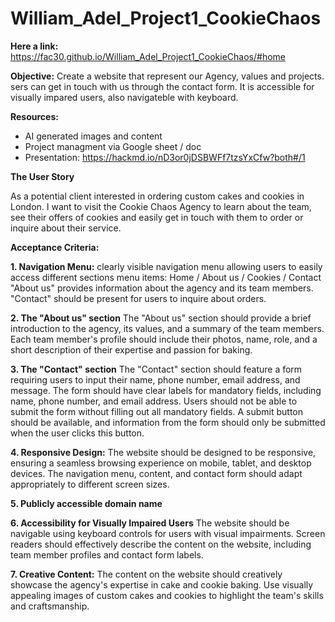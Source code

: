 # William_Adel_Project1_CookieChaos

__Here a link:__ https://fac30.github.io/William_Adel_Project1_CookieChaos/#home

__Objective:__ Create a website that represent our Agency, values and projects. sers can get in touch with us through the contact form. It is accessible for visually impared users, also navigateble with keyboard.

__Resources:__ 

- AI generated images and content
- Project managment via Google sheet / doc
- Presentation: https://hackmd.io/nD3or0jDSBWFf7tzsYxCfw?both#/1


__The User Story__

As a potential client interested in ordering custom cakes and cookies in London. I want to visit the Cookie Chaos Agency to learn about the team, see their offers of cookies and easily get in touch with them to order or inquire about their service.

__Acceptance Criteria:__

__1. Navigation Menu:__
clearly visible navigation menu allowing users to easily access different sections
menu items: Home / About us / Cookies / Contact
"About us" provides information about the agency and its team members.
"Contact" should be present for users to inquire about orders.

__2. The "About us" section__
The "About us" section should provide a brief introduction to the agency, its values, and a summary of the team members.
Each team member's profile should include their photos, name, role, and a short description of their expertise and passion for baking.

__3. The "Contact" section__
The "Contact" section should feature a form requiring users to input their name, phone number, email address, and message.
The form should have clear labels for mandatory fields, including name, phone number, and email address.
Users should not be able to submit the form without filling out all mandatory fields.
A submit button should be available, and information from the form should only be submitted when the user clicks this button.

__4. Responsive Design:__
The website should be designed to be responsive, ensuring a seamless browsing experience on mobile, tablet, and desktop devices.
The navigation menu, content, and contact form should adapt appropriately to different screen sizes.

__5. Publicly accessible domain name__

__6. Accessibility for Visually Impaired Users__
The website should be navigable using keyboard controls for users with visual impairments.
Screen readers should effectively describe the content on the website, including team member profiles and contact form labels.

__7. Creative Content:__
The content on the website should creatively showcase the agency's expertise in cake and cookie baking.
Use visually appealing images of custom cakes and cookies to highlight the team's skills and craftsmanship.
